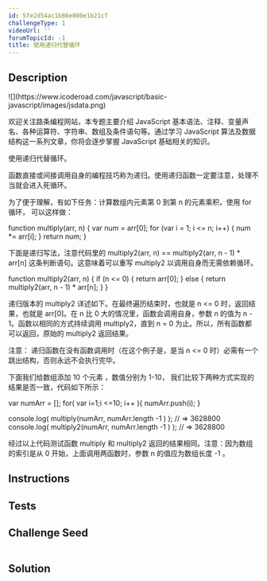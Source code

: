 ```yaml
---
id: 5fe2d54ac1b86e800e1b21cf
challengeType: 1
videoUrl: ''
forumTopicId: -1
title: 使用递归代替循环
---
```


## Description
<section id='description'>
![](https://www.icoderoad.com/javascript/basic-javascript/images/jsdata.png)

欢迎关注路条编程网站，本专题主要介绍 JavaScript 基本语法、注释、变量声名、各种运算符、字符串、数组及条件语句等。通过学习 JavaScript 算法及数据结构这一系列文章，你将会逐步掌握 JavaScript 基础相关的知识。
	
使用递归代替循环。

函数直接或间接调用自身的编程技巧称为递归。使用递归函数一定要注意，处理不当就会进入死循环。

为了便于理解，有如下任务：计算数组内元素第 0 到第 n 的元素乘积，使用 for 循环， 可以这样做：

function multiply(arr, n) {
    var num = arr[0];
    for (var i = 1; i <= n; i++) {
        num *= arr[i];
    }
    return num;
}


下面是递归写法，注意代码里的 multiply2(arr, n) == multiply2(arr, n - 1) * arr[n] 这条判断语句。这意味着可以重写 multiply2 以调用自身而无需依赖循环。

  function multiply2(arr, n) {
    if (n <= 0) {
      return arr[0];
    } else {
      return multiply2(arr, n - 1) * arr[n];
    }
  }

递归版本的 multiply2 详述如下。在最终遍历结束时，也就是 n <= 0 时，返回结果，也就是 arr[0]。在 n 比 0 大的情况里，函数会调用自身，参数 n 的值为 n - 1。函数以相同的方式持续调用 multiply2，直到 n = 0 为止。所以，所有函数都可以返回，原始的 multiply2 返回结果。

注意： 递归函数在没有函数调用时（在这个例子是，是当 n <= 0 时）必需有一个跳出结构，否则永远不会执行完毕。

下面我们给数组添加 10 个元素 ，数值分别为 1-10， 我们比较下两种方式实现的结果是否一致，代码如下所示：

var numArr = [];
for( var i=1;i <=10; i++ ){
	numArr.push(i);
}

console.log( multiply(numArr, numArr.length -1 ) );  // => 3628800
console.log( multiply2(numArr, numArr.length -1 ) ); // => 3628800


经过以上代码测试函数 multiply 和 multiply2 返回的结果相同。注意：因为数组的索引是从 0 开始，上面调用两函数时，参数 n 的值应为数组长度 -1 。

</section>

## Instructions
<section id='instructions'>

</section>

## Tests
<section id='tests'>

</section>

## Challenge Seed
<section id='challengeSeed'>

<div id='js-seed'>

```js

```

</div>



</section>

## Solution
<section id='solution'>


</section>
